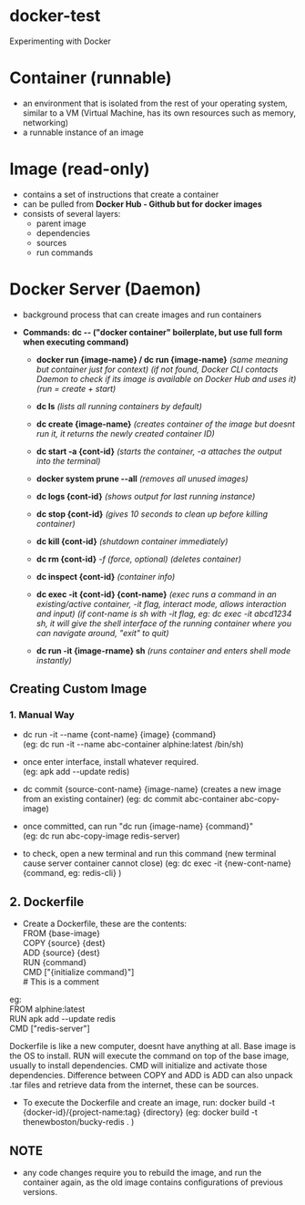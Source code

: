 # docker-test
Experimenting with Docker

# **Container (runnable)**
- an environment that is isolated from the rest of your operating system, similar to a VM (Virtual Machine, has its own resources such as memory, networking)
- a runnable instance of an image

# **Image (read-only)**
- contains a set of instructions that create a container
- can be pulled from **Docker Hub - Github but for docker images**
- consists of several layers:
	- parent image
	- dependencies
	- sources
	- run commands

# **Docker Server (Daemon)**
- background process that can create images and run containers

- **Commands: dc -- ("docker container" boilerplate, but use full form when executing command)**
	
	 - **docker run {image-name} / dc run {image-name}**    *(same meaning but container just for context) (if not found, Docker CLI contacts Daemon to check if its image is available on Docker Hub and uses it) (run = create + start)*
	
	 - **dc ls**    *(lists all running containers by default)*
	
	 - **dc create {image-name}**     *(creates container of the image but doesnt run it, it returns the newly created container ID)*
	
	 - **dc start -a {cont-id}**    *(starts the container, -a attaches the output into the terminal)*
	
	 - **docker system prune --all**     *(removes all unused images)*
	
	 - **dc logs {cont-id}**    *(shows output for last running instance)*
	
	 - **dc stop {cont-id}**    *(gives 10 seconds to clean up before killing container)*
	
	 - **dc kill {cont-id}**    *(shutdown container immediately)*
	
	 - **dc rm {cont-id}**    *-f (force, optional)* *(deletes container)*
	
	 - **dc inspect {cont-id}**    *(container info)*
	
	 - **dc exec -it {cont-id} {cont-name}**    *(exec runs a command in an existing/active container, -it flag, interact mode, allows interaction and input)*    *(if cont-name is sh with -it flag, eg: dc exec -it abcd1234 sh, it will give the shell interface of the running container where you can navigate around, "exit" to quit)*
	
	 - **dc run -it {image-rname} sh**    *(runs container and enters shell mode instantly)*


## **Creating Custom Image**
### 1. **Manual Way**
- dc run -it --name {cont-name} {image} {command}     
(eg: dc run -it --name abc-container alphine:latest /bin/sh)

- once enter interface, install whatever required.    
(eg: apk add --update redis)

- dc commit {source-cont-name} {image-name}    (creates a new image from an existing container) 
(eg: dc commit abc-container abc-copy-image)

- once committed, can run "dc run {image-name} {command}"    
(eg: dc run abc-copy-image redis-server)

- to check, open a new terminal and run this command (new terminal cause server container cannot close)
(eg: dc exec -it {new-cont-name} {command, eg: redis-cli} )

## 2. Dockerfile
- Create a Dockerfile, these are the contents:  
FROM {base-image}  
COPY {source} {dest}  
ADD {source} {dest}  
RUN {command}  
CMD \["{initialize command}"]  
\# This is a comment  

eg:  
FROM alphine:latest  
RUN apk add --update redis   
CMD \["redis-server"]  

Dockerfile is like a new computer, doesnt have anything at all. Base image is the OS to install. RUN will execute the command on top of the base image, usually to install dependencies. CMD will initialize and activate those dependencies. Difference between COPY and ADD is ADD can also unpack .tar files and retrieve data from the internet, these can be sources.

- To execute the Dockerfile and create an image, run:
docker build -t {docker-id}/{project-name:tag} {directory}
(eg: docker build -t thenewboston/bucky-redis . )

## NOTE
- any code changes require you to rebuild the image, and run the container again, as the old image contains configurations of previous versions.
